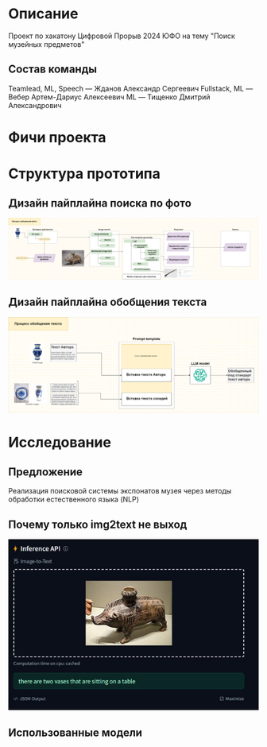 # Описание
Проект по хакатону Цифровой Прорыв 2024 ЮФО на тему "Поиск музейных предметов"

## Состав команды
Teamlead, ML, Speech — Жданов Александр Сергеевич
Fullstack, ML — Вебер Артем-Дариус Алексеевич
ML — Тищенко Дмитрий Александрович

# Фичи проекта

# Структура прототипа
## Дизайн пайплайна поиска по фото
![design photo search pipeline](docs/assets/hack-cp-2024-april-pipeline.drawio.png)

## Дизайн пайплайна обобщения текста
![design image text generalization](docs/assets/hack-cp-2024-april-generalize.drawio.png)


# Исследование
## Предложение
Реализация поисковой системы экспонатов музея через методы обработки естественного языка (NLP)

## Почему только img2text не выход
![etrusk kaban meme](docs/assets/etrusk_kaban.png)

## Использованные модели
